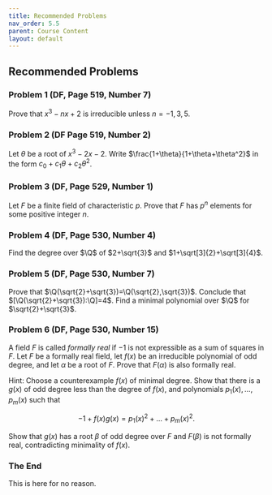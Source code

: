 ```yaml
---
title: Recommended Problems
nav_order: 5.5
parent: Course Content
layout: default
---
```

## Recommended Problems

### Problem 1 (DF, Page 519, Number 7)

Prove that $x^3-nx+2$ is irreducible unless $n=-1,3,5$.

### Problem 2 (DF Page 519, Number 2)

Let $\theta$ be a root of $x^3-2x-2$.  Write $\frac{1+\theta}{1+\theta+\theta^2}$ in the form $c_0+c_1\theta+c_2\theta^2$.

### Problem 3 (DF, Page 529, Number 1)

Let $F$ be a finite field of characteristic $p$.  Prove that $F$ has $p^{n}$ elements for some positive integer $n$.

### Problem 4 (DF, Page 530, Number 4)

Find the degree over $\Q$ of $2+\sqrt{3}$ and $1+\sqrt[3]{2}+\sqrt[3]{4}$.

### Problem 5 (DF, Page 530, Number 7)

Prove that $\Q(\sqrt{2}+\sqrt{3})=\Q(\sqrt{2},\sqrt{3})$.  Conclude that $[\Q(\sqrt{2}+\sqrt{3}):\Q]=4$.  Find a minimal polynomial
over $\Q$ for $\sqrt{2}+\sqrt{3}$.  

### Problem 6 (DF, Page 530, Number 15)

A field $F$ is called *formally real* if $-1$ is not expressible as a sum of squares in $F$. Let $F$ be a formally
real field, let $f(x)$ be an irreducible polynomial of odd degree, and let $\alpha$ be a root of $F$.  Prove that $F(\alpha)$
is also formally real.  

Hint: Choose a counterexample $f(x)$ of minimal degree.  Show that there is a $g(x)$ of odd degree less than the
degree of $f(x)$, and polynomials $p_{1}(x),\ldots, p_{m}(x)$ such that 

$$
-1+f(x)g(x) = p_{1}(x)^{2} + ... + p_{m}(x)^{2} .
$$

Show that $g(x)$ has a root $\beta$ of odd degree over $F$ and $F(\beta)$ is not formally real, contradicting minimality of $f(x)$. 

### The End

This is here for no reason.